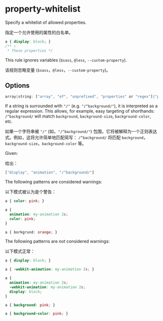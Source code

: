 # property-whitelist

Specify a whitelist of allowed properties.

指定一个允许使用的属性的白名单。

```css
a { display: block; }
/** ↑
 * These properties */
```

This rule ignores variables (`$sass`, `@less`, `--custom-property`).

该规则忽略变量 (`$sass`，`@less`，`--custom-property`)。

## Options

```js
array|string: ["array", "of", "unprefixed", "properties" or "regex"]|"property"|"/regex/"
```

If a string is surrounded with `"/"` (e.g. `"/^background/"`), it is interpreted as a regular expression. This allows, for example, easy targeting of shorthands: `/^background/` will match `background`, `background-size`, `background-color`, etc.

如果一个字符串被 `"/"` (如，`"/^background/"`) 包围，它将被解释为一个正则表达式。例如，这将允许简单地匹配简写： `/^background/` 将匹配 `background`，`background-size`，`background-color` 等。


Given:

给出：

```js
["display", "animation", "/^background/"]
```

The following patterns are considered warnings:

以下模式被认为是个警告：

```css
a { color: pink; }
```

```css
a {
  animation: my-animation 2s;
  color: pink;
}
```

```css
a { borkgrund: orange; }
```

The following patterns are *not* considered warnings:

以下模式正常：

```css
a { display: block; }
```

```css
a { -webkit-animation: my-animation 2s; }
```

```css
a {
  animation: my-animation 2s;
  -webkit-animation: my-animation 2s;
  display: block;
}
```

```css
a { background: pink; }
```

```css
a { background-color: pink; }
```
